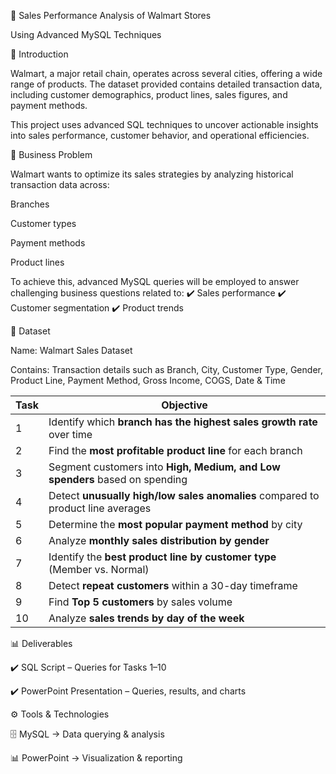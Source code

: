 🛒 Sales Performance Analysis of Walmart Stores

Using Advanced MySQL Techniques

📖 Introduction

Walmart, a major retail chain, operates across several cities, offering a wide range of products. The dataset provided contains detailed transaction data, including customer demographics, product lines, sales figures, and payment methods.

This project uses advanced SQL techniques to uncover actionable insights into sales performance, customer behavior, and operational efficiencies.

🎯 Business Problem

Walmart wants to optimize its sales strategies by analyzing historical transaction data across:

Branches

Customer types

Payment methods

Product lines

To achieve this, advanced MySQL queries will be employed to answer challenging business questions related to:
✔️ Sales performance
✔️ Customer segmentation
✔️ Product trends

📂 Dataset

Name: Walmart Sales Dataset

Contains: Transaction details such as Branch, City, Customer Type, Gender, Product Line, Payment Method, Gross Income, COGS, Date & Time

| **Task** | **Objective**                                                                   
| -------- | ------------------------------------------------------------------------------- 
| 1        | Identify which **branch has the highest sales growth rate** over time           
| 2        | Find the **most profitable product line** for each branch                       
| 3        | Segment customers into **High, Medium, and Low spenders** based on spending     
| 4        | Detect **unusually high/low sales anomalies** compared to product line averages 
| 5        | Determine the **most popular payment method** by city                           
| 6        | Analyze **monthly sales distribution by gender**                                
| 7        | Identify the **best product line by customer type** (Member vs. Normal)         
| 8        | Detect **repeat customers** within a 30-day timeframe                           
| 9        | Find **Top 5 customers** by sales volume                                        
| 10       | Analyze **sales trends by day of the week**                                     
                  
📊 Deliverables

✔️ SQL Script – Queries for Tasks 1–10

✔️ PowerPoint Presentation – Queries, results, and charts

⚙️ Tools & Technologies

🗄️ MySQL → Data querying & analysis

📊 PowerPoint → Visualization & reporting

